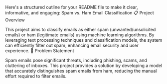 Here's a structured outline for your README file to make it clear, informative, and engaging:
Spam vs. Ham Email Classification
📋 Project Overview

This project aims to classify emails as either spam (unwanted/unsolicited emails) or ham (legitimate emails) using machine learning algorithms. By leveraging text processing techniques and classification models, the system can efficiently filter out spam, enhancing email security and user experience.
🧠 Problem Statement

Spam emails pose significant threats, including phishing, scams, and cluttering of inboxes. This project provides a solution by developing a model that accurately distinguishes spam emails from ham, reducing the manual effort required to filter emails.
